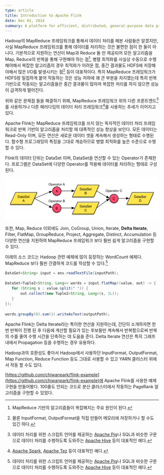 ```yaml
---
type: article
title: Introduction to Apache Flink
date: Dec 01, 2014
summary: A platform for efficient, distributed, general-purpose data processing.
---
```


Hadoop의 MapReduce 프레임워크를 통해서 데이터 처리를 해본 사람들은 알겠지만, 사실 MapReduce 프레임워크를 통해 데이터를 처리하는 것은 불편한 점이 한 둘이 아니다. 기본적으로 지원하는 연산이 Map과 Reduce 둘 만 제공되어 모든 알고리즘을 Map, Reduce의 반복을 통해 구현해야 하는 점[^1], 병렬 최적화를 사실상 수동으로 수행해야해서 복잡한 알고리즘의 경우 최적화가 어려운 점, 중간 결과물도 HDFS에 저장해야해서 많은 I/O를 발생시키는 점[^2] 등이 대표적이다. 특히 MapReduce 프레임워크가 HDFS랑 밀접하게 붙어 작동하는 것은 성능 저하에 꽤 큰 부분을 차지했는데 특히 반복 기반으로 작동되는 알고리즘들은 중간 결과물이 많아져 복잡한 처리를 하지 않으면 성능이 급격하게 떨어진다.

위와 같은 문제점 들을 해결하기 위해, MapReduce 프레임워크 위의 다른 프론트엔드[^3]를 사용하거나 다른 패러다임의 데이터 처리 프레임워크[^4]를 사용하는 추세가 이어지고 있다.

Apache Flink는 MapReduce 프레임워크를 쓰지 않는 독자적인 데이터 처리 프레임워크로 반복 기반의 알고리즘을 처리할 때 대폭적인 성능 향상을 보인다. 모든 데이터는 Read-Only 이며, 모든 연산은 새로운 데이터 셋을 계속해서 생성하는 형태로 수행된다. 함수형 프로그래밍의 특징을 그대로 계승하므로 병렬 최적화를 높은 수준으로 수행할 수 있다.

Flink의 데이터 단위는 DataSet 이며, DataSet을 연산할 수 있는 Operator가 존재한다. 프로그램은 DataSet에 다양한 Operator를 적용해 데이터를 처리하는 형태로 구성된다.

![Concept of Apache Flink Dataflow](/assets/introduction-to-apache-flink-01.png)

또한, Map, Reduce 이외에도 Join, CoGroup, Union, Iterate, **Delta Iterate**, Filter, FlatMap, GroupReduce, Project, Aggregate, Distinct, Accumulation 등 다양한 연산을 지원하여 MapReduce 프레임워크 보다 훨씬 쉽게 알고리즘을 구현할 수 있다.

아래의 소스 코드는 Hadoop 관련 예제에 많이 등장하는 WordCount 예제다. MapReduce 보다 훨씬 간결하게 코드를 작성할 수 있다.[^3]

```java
DataSet<String> input = env.readTextFile(inputPath);

DataSet<Tuple2<String, Long>> words = input.flatMap((value, out) -> {
   for (String s : value.split(" ")) {
       out.collect(new Tuple2<String, Long>(s, 1L));
   }
});

words.groupBy(0).sum(1).writeAsText(outputPath);
```

Apache Flink는 Delta Iterate라는 특이한 연산을 지원하는데, 간단히 소개하자면 한번 반복이 진행 된 후 다음에 계산할 필요가 있는 후보들만 계속해서 반복함으로써 반복의 수를 줄여 수행 시간을 단축하는 데 도움을 준다. Delta Iterate 연산은 특히 그래프 내에서 Propagation 등을 수행하는 경우 유용하다.

Hadoop과의 호환성도 좋아서 Hadoop에서 사용하던 InputFormat, OutputFormat, Map Function, Reduce Function 등도 그대로 사용할 수 있고 YARN 클러스터 위에서 작동 할 수도 있다.

[https://github.com/chiwanpark/flink-example](https://github.com/chiwanpark/flink-example)에 Apache Flink를 사용한 예제 구현을 만들어봤다. 100줄도 안되는 코드로 분산 클러스터에서 작동하는 PageRank 알고리즘을 구현할 수 있었다.

[^1]: MapReduce 기반의 알고리즘들이 복잡해지는 주요 원인이 된다.
[^2]: 물론 InputFormat, OutputFormat을 직접 만들어 메모리에 저장하거나 할 수도 있긴 하다.
[^3]: 데이터 처리를 위한 스크립트 언어를 제공하는 [Apache Pig](http://pig.apache.org)나 SQL과 비슷한 구문으로 데이터 처리를 수행하도록 도와주는 [Apache Hive](http://hive.apache.org) 등이 대표적인 예다.
[^4]: [Apache Spark](http://spark.apache.org), [Apache Tez](http://tez.apache.org) 등이 대표적인 예다.
